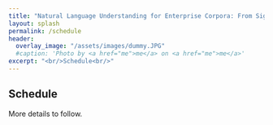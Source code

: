 ```yaml
---
title: "Natural Language Understanding for Enterprise Corpora: From Signal to Decision Support"
layout: splash
permalink: /schedule
header:
  overlay_image: "/assets/images/dummy.JPG"
  #caption: 'Photo by <a href="me">me</a> on <a href="me">me</a>'
excerpt: "<br/>Schedule<br/>"
---
```


<h2>Schedule</h2>
More details to follow.